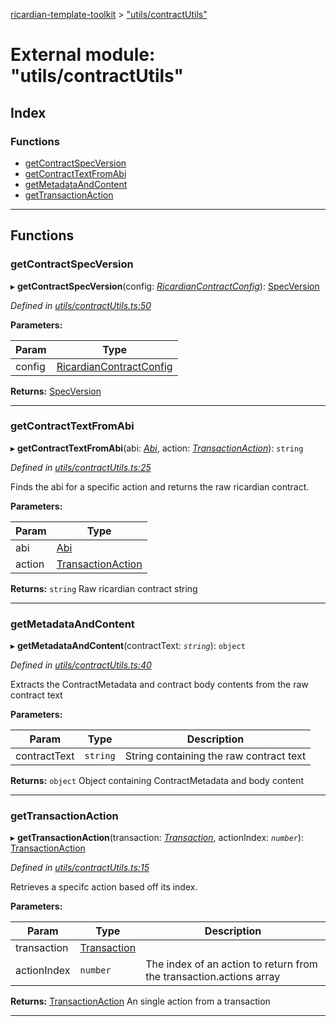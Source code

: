 [ricardian-template-toolkit](../README.md) > ["utils/contractUtils"](../modules/_utils_contractutils_.md)

# External module: "utils/contractUtils"

## Index

### Functions

* [getContractSpecVersion](_utils_contractutils_.md#getcontractspecversion)
* [getContractTextFromAbi](_utils_contractutils_.md#getcontracttextfromabi)
* [getMetadataAndContent](_utils_contractutils_.md#getmetadataandcontent)
* [getTransactionAction](_utils_contractutils_.md#gettransactionaction)

---

## Functions

<a id="getcontractspecversion"></a>

###  getContractSpecVersion

▸ **getContractSpecVersion**(config: *[RicardianContractConfig](../interfaces/_interfaces_.ricardiancontractconfig.md)*): [SpecVersion](../interfaces/_interfaces_.specversion.md)

*Defined in [utils/contractUtils.ts:50](https://github.com/EOSIO/ricardian-template-toolkit/blob/7ae7085/src/utils/contractUtils.ts#L50)*

**Parameters:**

| Param | Type |
| ------ | ------ |
| config | [RicardianContractConfig](../interfaces/_interfaces_.ricardiancontractconfig.md) |

**Returns:** [SpecVersion](../interfaces/_interfaces_.specversion.md)

___
<a id="getcontracttextfromabi"></a>

###  getContractTextFromAbi

▸ **getContractTextFromAbi**(abi: *[Abi](../interfaces/_interfaces_.abi.md)*, action: *[TransactionAction](../interfaces/_interfaces_.transactionaction.md)*): `string`

*Defined in [utils/contractUtils.ts:25](https://github.com/EOSIO/ricardian-template-toolkit/blob/7ae7085/src/utils/contractUtils.ts#L25)*

Finds the abi for a specific action and returns the raw ricardian contract.

**Parameters:**

| Param | Type |
| ------ | ------ |
| abi | [Abi](../interfaces/_interfaces_.abi.md) |
| action | [TransactionAction](../interfaces/_interfaces_.transactionaction.md) |

**Returns:** `string`
Raw ricardian contract string

___
<a id="getmetadataandcontent"></a>

###  getMetadataAndContent

▸ **getMetadataAndContent**(contractText: *`string`*): `object`

*Defined in [utils/contractUtils.ts:40](https://github.com/EOSIO/ricardian-template-toolkit/blob/7ae7085/src/utils/contractUtils.ts#L40)*

Extracts the ContractMetadata and contract body contents from the raw contract text

**Parameters:**

| Param | Type | Description |
| ------ | ------ | ------ |
| contractText | `string` |  String containing the raw contract text |

**Returns:** `object`
Object containing ContractMetadata and body content

___
<a id="gettransactionaction"></a>

###  getTransactionAction

▸ **getTransactionAction**(transaction: *[Transaction](../interfaces/_interfaces_.transaction.md)*, actionIndex: *`number`*): [TransactionAction](../interfaces/_interfaces_.transactionaction.md)

*Defined in [utils/contractUtils.ts:15](https://github.com/EOSIO/ricardian-template-toolkit/blob/7ae7085/src/utils/contractUtils.ts#L15)*

Retrieves a specifc action based off its index.

**Parameters:**

| Param | Type | Description |
| ------ | ------ | ------ |
| transaction | [Transaction](../interfaces/_interfaces_.transaction.md) |
| actionIndex | `number` |  The index of an action to return from the transaction.actions array |

**Returns:** [TransactionAction](../interfaces/_interfaces_.transactionaction.md)
An single action from a transaction

___

